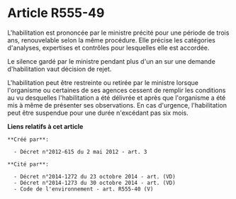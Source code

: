 # Article R555-49

L'habilitation est prononcée par le ministre précité pour une période de trois ans, renouvelable selon la même procédure.
Elle précise les catégories d'analyses, expertises et contrôles pour lesquelles elle est accordée.

Le silence gardé par le ministre pendant plus d'un an sur une demande d'habilitation vaut décision de rejet.

L'habilitation peut être restreinte ou retirée par le ministre lorsque l'organisme ou certaines de ses agences cessent de
remplir les conditions au vu desquelles l'habilitation a été délivrée et après que l'organisme a été mis à même de présenter
ses observations. En cas d'urgence, l'habilitation peut être suspendue pour une durée n'excédant pas six mois.

**Liens relatifs à cet article**

	**Créé par**:

	  - Décret n°2012-615 du 2 mai 2012 - art. 3

	**Cité par**:

	  - Décret n°2014-1272 du 23 octobre 2014 - art. (VD)
	  - Décret n°2014-1273 du 30 octobre 2014 - art. (VD)
	  - Code de l'environnement - art. R555-40 (V)
